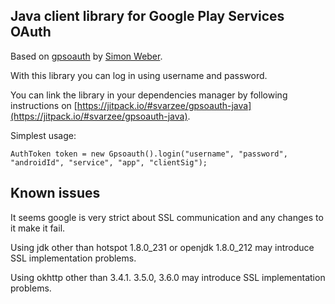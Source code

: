 Java client library for Google Play Services OAuth
--------------------------------------------------

Based on [gpsoauth](https://github.com/simon-weber/gpsoauth) by [Simon Weber](https://github.com/simon-weber).

With this library you can log in using username and password.

You can link the library in your dependencies manager by following instructions on [https://jitpack.io/#svarzee/gpsoauth-java](https://jitpack.io/#svarzee/gpsoauth-java).

Simplest usage:
```
AuthToken token = new Gpsoauth().login("username", "password", "androidId", "service", "app", "clientSig");
```
Known issues
------------
It seems google is very strict about SSL communication and any changes to it make it fail.

Using jdk other than hotspot 1.8.0_231 or openjdk 1.8.0_212 may introduce SSL implementation problems.

Using okhttp other than 3.4.1. 3.5.0, 3.6.0 may introduce SSL implementation problems.
